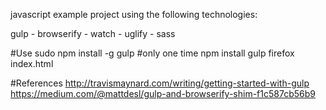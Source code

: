javascript example project using the following technologies: 

gulp - browserify - watch - uglify - sass 

#Use
    sudo npm install -g gulp #only one time
    npm install 
    gulp
    firefox index.html

#References
http://travismaynard.com/writing/getting-started-with-gulp
https://medium.com/@mattdesl/gulp-and-browserify-shim-f1c587cb56b9